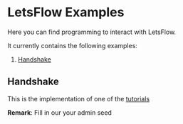 LetsFlow Examples
=================

Here you can find programming to interact with LetsFlow.

It currently contains the following examples:

1. [Handshake](https://github.com/legalthings/letsflow-php-examples/blob/master/handshake.php)

Handshake
---------
This is the implementation of one of the [tutorials](https://docs.letsflow.io/tutorials/a-handshake)

**Remark**: Fill in our your admin seed